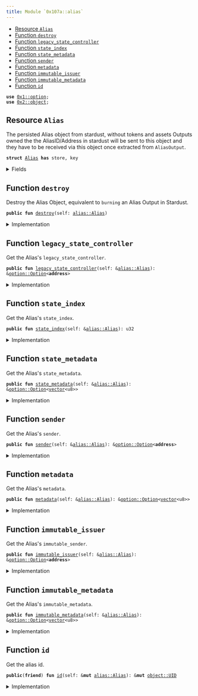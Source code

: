 ```yaml
---
title: Module `0x107a::alias`
---
```




-  [Resource `Alias`](#0x107a_alias_Alias)
-  [Function `destroy`](#0x107a_alias_destroy)
-  [Function `legacy_state_controller`](#0x107a_alias_legacy_state_controller)
-  [Function `state_index`](#0x107a_alias_state_index)
-  [Function `state_metadata`](#0x107a_alias_state_metadata)
-  [Function `sender`](#0x107a_alias_sender)
-  [Function `metadata`](#0x107a_alias_metadata)
-  [Function `immutable_issuer`](#0x107a_alias_immutable_issuer)
-  [Function `immutable_metadata`](#0x107a_alias_immutable_metadata)
-  [Function `id`](#0x107a_alias_id)


<pre><code><b>use</b> <a href="../move-stdlib/option.md#0x1_option">0x1::option</a>;
<b>use</b> <a href="../sui-framework/object.md#0x2_object">0x2::object</a>;
</code></pre>



<a name="0x107a_alias_Alias"></a>

## Resource `Alias`

The persisted Alias object from stardust, without tokens and assets
Outputs owned the the AliasID/Address in stardust will be sent to this object and
they have to be received via this object once extracted from <code>AliasOutput</code>.


<pre><code><b>struct</b> <a href="alias.md#0x107a_alias_Alias">Alias</a> <b>has</b> store, key
</code></pre>



<details>
<summary>Fields</summary>


<dl>
<dt>
<code>id: <a href="../sui-framework/object.md#0x2_object_UID">object::UID</a></code>
</dt>
<dd>
 The ID of the Alias = hash of the Output ID that created the Alias Output in Stardust.
 This is the AliasID from stardust.
</dd>
<dt>
<code>legacy_state_controller: <a href="../move-stdlib/option.md#0x1_option_Option">option::Option</a>&lt;<b>address</b>&gt;</code>
</dt>
<dd>
 The last State Controller address assigned before the migration.
</dd>
<dt>
<code>state_index: u32</code>
</dt>
<dd>
 A counter increased by 1 every time the alias was state transitioned.
</dd>
<dt>
<code>state_metadata: <a href="../move-stdlib/option.md#0x1_option_Option">option::Option</a>&lt;<a href="../move-stdlib/vector.md#0x1_vector">vector</a>&lt;u8&gt;&gt;</code>
</dt>
<dd>
 State metadata that can be used to store additional information.
</dd>
<dt>
<code>sender: <a href="../move-stdlib/option.md#0x1_option_Option">option::Option</a>&lt;<b>address</b>&gt;</code>
</dt>
<dd>
 The sender feature
</dd>
<dt>
<code>metadata: <a href="../move-stdlib/option.md#0x1_option_Option">option::Option</a>&lt;<a href="../move-stdlib/vector.md#0x1_vector">vector</a>&lt;u8&gt;&gt;</code>
</dt>
<dd>
 The metadata feature.
</dd>
<dt>
<code>immutable_issuer: <a href="../move-stdlib/option.md#0x1_option_Option">option::Option</a>&lt;<b>address</b>&gt;</code>
</dt>
<dd>
 Immutable Features
</dd>
<dt>
<code>immutable_metadata: <a href="../move-stdlib/option.md#0x1_option_Option">option::Option</a>&lt;<a href="../move-stdlib/vector.md#0x1_vector">vector</a>&lt;u8&gt;&gt;</code>
</dt>
<dd>

</dd>
</dl>


</details>

<a name="0x107a_alias_destroy"></a>

## Function `destroy`

Destroy the Alias Object, equivalent to <code>burning</code> an Alias Output in Stardust.


<pre><code><b>public</b> <b>fun</b> <a href="alias.md#0x107a_alias_destroy">destroy</a>(self: <a href="alias.md#0x107a_alias_Alias">alias::Alias</a>)
</code></pre>



<details>
<summary>Implementation</summary>


<pre><code><b>public</b> <b>fun</b> <a href="alias.md#0x107a_alias_destroy">destroy</a>(self: <a href="alias.md#0x107a_alias_Alias">Alias</a>) {
  <b>let</b> <a href="alias.md#0x107a_alias_Alias">Alias</a> {
    id,
    legacy_state_controller: _,
    state_index: _,
    state_metadata: _,
    sender: _,
    metadata: _,
    immutable_issuer: _,
    immutable_metadata: _,
  } = self;

  <a href="../sui-framework/object.md#0x2_object_delete">object::delete</a>(id);
}
</code></pre>



</details>

<a name="0x107a_alias_legacy_state_controller"></a>

## Function `legacy_state_controller`

Get the Alias's <code>legacy_state_controller</code>.


<pre><code><b>public</b> <b>fun</b> <a href="alias.md#0x107a_alias_legacy_state_controller">legacy_state_controller</a>(self: &<a href="alias.md#0x107a_alias_Alias">alias::Alias</a>): &<a href="../move-stdlib/option.md#0x1_option_Option">option::Option</a>&lt;<b>address</b>&gt;
</code></pre>



<details>
<summary>Implementation</summary>


<pre><code><b>public</b> <b>fun</b> <a href="alias.md#0x107a_alias_legacy_state_controller">legacy_state_controller</a>(self: &<a href="alias.md#0x107a_alias_Alias">Alias</a>): &Option&lt;<b>address</b>&gt; {
    &self.legacy_state_controller
}
</code></pre>



</details>

<a name="0x107a_alias_state_index"></a>

## Function `state_index`

Get the Alias's <code>state_index</code>.


<pre><code><b>public</b> <b>fun</b> <a href="alias.md#0x107a_alias_state_index">state_index</a>(self: &<a href="alias.md#0x107a_alias_Alias">alias::Alias</a>): u32
</code></pre>



<details>
<summary>Implementation</summary>


<pre><code><b>public</b> <b>fun</b> <a href="alias.md#0x107a_alias_state_index">state_index</a>(self: &<a href="alias.md#0x107a_alias_Alias">Alias</a>): u32 {
    self.state_index
}
</code></pre>



</details>

<a name="0x107a_alias_state_metadata"></a>

## Function `state_metadata`

Get the Alias's <code>state_metadata</code>.


<pre><code><b>public</b> <b>fun</b> <a href="alias.md#0x107a_alias_state_metadata">state_metadata</a>(self: &<a href="alias.md#0x107a_alias_Alias">alias::Alias</a>): &<a href="../move-stdlib/option.md#0x1_option_Option">option::Option</a>&lt;<a href="../move-stdlib/vector.md#0x1_vector">vector</a>&lt;u8&gt;&gt;
</code></pre>



<details>
<summary>Implementation</summary>


<pre><code><b>public</b> <b>fun</b> <a href="alias.md#0x107a_alias_state_metadata">state_metadata</a>(self: &<a href="alias.md#0x107a_alias_Alias">Alias</a>): &Option&lt;<a href="../move-stdlib/vector.md#0x1_vector">vector</a>&lt;u8&gt;&gt; {
    &self.state_metadata
}
</code></pre>



</details>

<a name="0x107a_alias_sender"></a>

## Function `sender`

Get the Alias's <code>sender</code>.


<pre><code><b>public</b> <b>fun</b> <a href="alias.md#0x107a_alias_sender">sender</a>(self: &<a href="alias.md#0x107a_alias_Alias">alias::Alias</a>): &<a href="../move-stdlib/option.md#0x1_option_Option">option::Option</a>&lt;<b>address</b>&gt;
</code></pre>



<details>
<summary>Implementation</summary>


<pre><code><b>public</b> <b>fun</b> <a href="alias.md#0x107a_alias_sender">sender</a>(self: &<a href="alias.md#0x107a_alias_Alias">Alias</a>): &Option&lt;<b>address</b>&gt; {
    &self.sender
}
</code></pre>



</details>

<a name="0x107a_alias_metadata"></a>

## Function `metadata`

Get the Alias's <code>metadata</code>.


<pre><code><b>public</b> <b>fun</b> <a href="alias.md#0x107a_alias_metadata">metadata</a>(self: &<a href="alias.md#0x107a_alias_Alias">alias::Alias</a>): &<a href="../move-stdlib/option.md#0x1_option_Option">option::Option</a>&lt;<a href="../move-stdlib/vector.md#0x1_vector">vector</a>&lt;u8&gt;&gt;
</code></pre>



<details>
<summary>Implementation</summary>


<pre><code><b>public</b> <b>fun</b> <a href="alias.md#0x107a_alias_metadata">metadata</a>(self: &<a href="alias.md#0x107a_alias_Alias">Alias</a>): &Option&lt;<a href="../move-stdlib/vector.md#0x1_vector">vector</a>&lt;u8&gt;&gt; {
    &self.metadata
}
</code></pre>



</details>

<a name="0x107a_alias_immutable_issuer"></a>

## Function `immutable_issuer`

Get the Alias's <code>immutable_sender</code>.


<pre><code><b>public</b> <b>fun</b> <a href="alias.md#0x107a_alias_immutable_issuer">immutable_issuer</a>(self: &<a href="alias.md#0x107a_alias_Alias">alias::Alias</a>): &<a href="../move-stdlib/option.md#0x1_option_Option">option::Option</a>&lt;<b>address</b>&gt;
</code></pre>



<details>
<summary>Implementation</summary>


<pre><code><b>public</b> <b>fun</b> <a href="alias.md#0x107a_alias_immutable_issuer">immutable_issuer</a>(self: &<a href="alias.md#0x107a_alias_Alias">Alias</a>): &Option&lt;<b>address</b>&gt; {
    &self.immutable_issuer
}
</code></pre>



</details>

<a name="0x107a_alias_immutable_metadata"></a>

## Function `immutable_metadata`

Get the Alias's <code>immutable_metadata</code>.


<pre><code><b>public</b> <b>fun</b> <a href="alias.md#0x107a_alias_immutable_metadata">immutable_metadata</a>(self: &<a href="alias.md#0x107a_alias_Alias">alias::Alias</a>): &<a href="../move-stdlib/option.md#0x1_option_Option">option::Option</a>&lt;<a href="../move-stdlib/vector.md#0x1_vector">vector</a>&lt;u8&gt;&gt;
</code></pre>



<details>
<summary>Implementation</summary>


<pre><code><b>public</b> <b>fun</b> <a href="alias.md#0x107a_alias_immutable_metadata">immutable_metadata</a>(self: &<a href="alias.md#0x107a_alias_Alias">Alias</a>): &Option&lt;<a href="../move-stdlib/vector.md#0x1_vector">vector</a>&lt;u8&gt;&gt; {
    &self.immutable_metadata
}
</code></pre>



</details>

<a name="0x107a_alias_id"></a>

## Function `id`

Get the alias id.


<pre><code><b>public</b>(<b>friend</b>) <b>fun</b> <a href="alias.md#0x107a_alias_id">id</a>(self: &<b>mut</b> <a href="alias.md#0x107a_alias_Alias">alias::Alias</a>): &<b>mut</b> <a href="../sui-framework/object.md#0x2_object_UID">object::UID</a>
</code></pre>



<details>
<summary>Implementation</summary>


<pre><code><b>public</b>(package) <b>fun</b> <a href="alias.md#0x107a_alias_id">id</a>(self: &<b>mut</b> <a href="alias.md#0x107a_alias_Alias">Alias</a>): &<b>mut</b> UID {
    &<b>mut</b> self.id
}
</code></pre>



</details>
